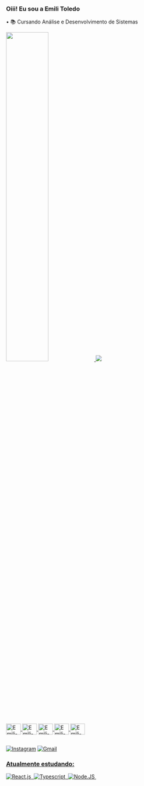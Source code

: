 ### Oiii! Eu sou a Emili Toledo

• 📚 Cursando Análise e Desenvolvimento de Sistemas 

  <div>
  <a href="https://github.com/emilitoledo">
   <img width="48%" src="https://github-readme-stats.vercel.app/api?username=EmiliToledo&show_icons=true&theme=dracula&include_all_commits=true&count_private=true"/>
   <img  src="https://github-readme-stats.vercel.app/api/top-langs/?username=EmiliToledo&layout=compact&langs_count=16&theme=dracula"/>
  </div>
  
  <div style="display: inline_block"><br>
   <img align="center" alt= "Emili-Js" height="30" width="40" src="https://cdn.jsdelivr.net/gh/devicons/devicon/icons/javascript/javascript-original.svg"/>
   <img align="center" alt= "Emili-Ts" height="30" width="40" src="https://cdn.jsdelivr.net/gh/devicons/devicon/icons/typescript/typescript-original.svg"/>
   <img align="center" alt= "Emili-React" height="30" width="40" src= "https://cdn.jsdelivr.net/gh/devicons/devicon/icons/react/react-original.svg" />
   <img align="center" alt= "Emili-HTML" height="30" width="40" src="https://cdn.jsdelivr.net/gh/devicons/devicon/icons/html5/html5-original.svg"/>
   <img align="center" alt= "Emili-CSS" height="30" width="40" src="https://cdn.jsdelivr.net/gh/devicons/devicon/icons/css3/css3-original.svg" />
  
  ##
  <div>
 <a href="https://www.instagram.com/emili_toledocm/"><img alt="Instagram" src="https://img.shields.io/badge/Instagram-E4405F?style=for-the-badge&logo=instagram&logoColor=white"></a>
 <a href="mailto:Toledoemili17@gmail.com"><img alt="Gmail"  src="https://img.shields.io/badge/Gmail-D14836?style=for-the-badge&logo=gmail&logoColor=white"</a>
 <div/>
 
 ### Atualmente estudando:
![React.js](https://img.shields.io/badge/-React.js-0D1117?style=for-the-badge&logo=react&labelColor=0D1117)&nbsp;
![Typescript](https://img.shields.io/badge/-JavaScript-0D1117?style=for-the-badge&logo=javascript&labelColor=0D1117&textColor=0D1117)&nbsp;
![Node.JS](https://img.shields.io/badge/-Node.JS-0D1117?style=for-the-badge&logo=node.js&labelColor=0D1117&textColor=0D1117)&nbsp;

    

